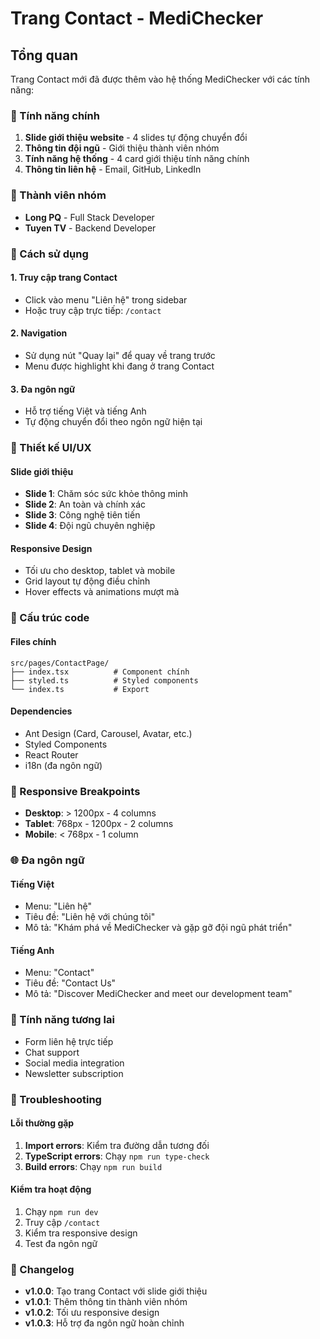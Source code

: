 # Trang Contact - MediChecker

## Tổng quan
Trang Contact mới đã được thêm vào hệ thống MediChecker với các tính năng:

### 🎯 Tính năng chính
1. **Slide giới thiệu website** - 4 slides tự động chuyển đổi
2. **Thông tin đội ngũ** - Giới thiệu thành viên nhóm
3. **Tính năng hệ thống** - 4 card giới thiệu tính năng chính
4. **Thông tin liên hệ** - Email, GitHub, LinkedIn

### 👥 Thành viên nhóm
- **Long PQ** - Full Stack Developer
- **Tuyen TV** - Backend Developer

### 🚀 Cách sử dụng

#### 1. Truy cập trang Contact
- Click vào menu "Liên hệ" trong sidebar
- Hoặc truy cập trực tiếp: `/contact`

#### 2. Navigation
- Sử dụng nút "Quay lại" để quay về trang trước
- Menu được highlight khi đang ở trang Contact

#### 3. Đa ngôn ngữ
- Hỗ trợ tiếng Việt và tiếng Anh
- Tự động chuyển đổi theo ngôn ngữ hiện tại

### 🎨 Thiết kế UI/UX

#### Slide giới thiệu
- **Slide 1**: Chăm sóc sức khỏe thông minh
- **Slide 2**: An toàn và chính xác  
- **Slide 3**: Công nghệ tiên tiến
- **Slide 4**: Đội ngũ chuyên nghiệp

#### Responsive Design
- Tối ưu cho desktop, tablet và mobile
- Grid layout tự động điều chỉnh
- Hover effects và animations mượt mà

### 🔧 Cấu trúc code

#### Files chính
```
src/pages/ContactPage/
├── index.tsx          # Component chính
├── styled.ts          # Styled components
└── index.ts           # Export
```

#### Dependencies
- Ant Design (Card, Carousel, Avatar, etc.)
- Styled Components
- React Router
- i18n (đa ngôn ngữ)

### 📱 Responsive Breakpoints
- **Desktop**: > 1200px - 4 columns
- **Tablet**: 768px - 1200px - 2 columns  
- **Mobile**: < 768px - 1 column

### 🌐 Đa ngôn ngữ

#### Tiếng Việt
- Menu: "Liên hệ"
- Tiêu đề: "Liên hệ với chúng tôi"
- Mô tả: "Khám phá về MediChecker và gặp gỡ đội ngũ phát triển"

#### Tiếng Anh  
- Menu: "Contact"
- Tiêu đề: "Contact Us"
- Mô tả: "Discover MediChecker and meet our development team"

### 🎯 Tính năng tương lai
- Form liên hệ trực tiếp
- Chat support
- Social media integration
- Newsletter subscription

### 🐛 Troubleshooting

#### Lỗi thường gặp
1. **Import errors**: Kiểm tra đường dẫn tương đối
2. **TypeScript errors**: Chạy `npm run type-check`
3. **Build errors**: Chạy `npm run build`

#### Kiểm tra hoạt động
1. Chạy `npm run dev`
2. Truy cập `/contact`
3. Kiểm tra responsive design
4. Test đa ngôn ngữ

### 📝 Changelog
- **v1.0.0**: Tạo trang Contact với slide giới thiệu
- **v1.0.1**: Thêm thông tin thành viên nhóm
- **v1.0.2**: Tối ưu responsive design
- **v1.0.3**: Hỗ trợ đa ngôn ngữ hoàn chỉnh
